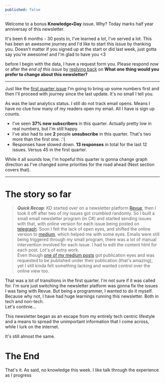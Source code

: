 ```yaml
---
published: false
---
```

Welcome to a bonus **Knowledge•Day** issue. Why? Today marks half year anniversay of this newsletter.  

It's been 6 months - 30 posts in, I've learned a lot, I've served a lot. This has been an awesome journey and I'd like to start this issue by thanking you. Doesn't matter if you signed up at the start or did last week, just gotta say you're awesome! and I'm glad to have you <3  

before I begin with the data, I have a request form you. Please respond *now* or after the *end of this issue* by [replying back](mailto:) on **What one thing would you prefer to change about this newsletter?**  

--------

Just like the [first quarter issue](https://knowledgeday.in/a-quarter-of-texts/) I'm going to bring up some numbers first and then I'll proceed with journey since the last update. It's no small I tell you.  

As was the last analytics status. I still do not track email opens. Means I have no clue how many of my readers open my email. All I have is sign up counts.  

- I've seen **37% new subscribers** in this quarter. Actually pretty low in real numbers, but I'm still happy.  
- I've also had to see **2** people **unsubscribe** in this quarter. That's two more than the first one. :'(  
- Responses have slowed down. **13 responses** in total for the last 12 issues. Versus 45 in the first quarter.

While it all sounds low, I'm hopeful this quarter is gonna change graph direction as I've changed some priorities for the road ahead (Next section covers that).

-----

# The story so far

> ***Quick Recap***: KD started over on a newsletter platform [Revue](http://getrevue.co/), then I took it off after two of my issues got crumbled randomly. So I built a small email newsletter program (in C#) and started sending issues with that, with online version for each issue being posted on [telegraph](http://telegra.ph/).
Soon I felt the lack of open eyes, and shifted the online version to [medium](https://medium.com/), which helped me with some eyes. Emails were still being triggered through my small program, there was a lot of manual intervention involved for each issue. I had to edit the content html for each post. Lot's of extra work.  
Even though [one of my medium posts](https://medium.com/the-capital/from-bitcoin-to-mining-to-halving-all-explained-like-were-five-3ca5ba2cef8) got publication eyes and was requested to be published under their publication (that's amazing), yet I still kinda felt something lacking and wanted control over the online view too.

That was a lot of transitions in the first quarter. I'm not sure if it was called for. I'm sure just switching the newsletter platform was gonna fix the issues I was faing with Revue. But being a programmer, I wanted to do it myself. Because why not, I have had huge learnings running this newsletter. Both in tech and non-tech.  
Let's continie...




This newsletter began as an escape from my entirely tech centric lifestyle and a means to spread the unimportant information that I come across, while I lurk on the internet.

It's still almost the same. 

# The End
That's it. As said, no knowledge this week. I like talk through the experience as I progress
